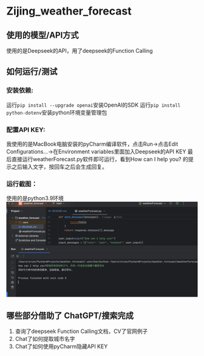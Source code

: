# Zijing_weather_forecast
## 使用的模型/API方式
使用的是Deepseek的API，用了deepseek的Function Calling
## 如何运行/测试
### 安装依赖:
  运行`pip install --upgrade openai`安装OpenAI的SDK
  运行`pip install python-dotenv`安装python环境变量管理包
### 配置API KEY:
  我使用的是MacBook电脑安装的pyCharm编译软件，点击Run->点击Edit Configurations...->在Environment variables里面加入Deepseek的API KEY
最后直接运行weatherForecast.py软件即可运行，看到How can I help you? 的提示之后输入文字，按回车之后会生成回复。
### 运行截图：
使用的是python3.9环境
![img.png](img.png)
## 哪些部分借助了 ChatGPT/搜索完成
1. 查询了deepseek Function Calling文档，CV了官网例子
2. Chat了如何提取城市名字
3. Chat了如何使用pyCharm隐藏API KEY

